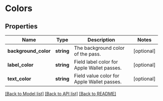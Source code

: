 # Colors

## Properties
Name | Type | Description | Notes
------------ | ------------- | ------------- | -------------
**background_color** | **string** | The background color of the pass. | [optional] 
**label_color** | **string** | Field label color for Apple Wallet passes. | [optional] 
**text_color** | **string** | Field value color for Apple Wallet passes. | [optional] 

[[Back to Model list]](../../README.md#documentation-for-models) [[Back to API list]](../../README.md#documentation-for-api-endpoints) [[Back to README]](../../README.md)


